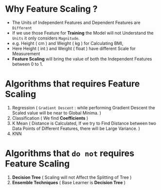 # Why Feature Scaling ?

- The Units of Independent Features and Dependent Features are `Different`
- If we use those Feature for **Training** the Model will not Understand the `Units` it only considers `Magnitude`.
- e.g. Height ( cm ) and Weight ( kg ) for Calculating BMI,
- Here Height ( int ) and Weight ( float ) have different Scale for Measurement
- **Feature Scaling** will bring the value of both the Independent Features between 0 to 1.

# Algorithms that requires Feature Scaling
1. Regression ( `Gradient Descent` : while performing Gradient Descent the Scaled value will be near to Global Minima. )
2. Classification ( We find **Coefficients** )
3. K Mean ( Distance is Calculated, If we try to Find Distance between two Data Points of Different Features, there will be Large Variance. )
4. KNN 

# Algorithms that `do not` requires Feature Scaling
1. **Decision Tree** ( Scaling will not Affect the Splitting of Tree )
2. **Ensemble Techniques** ( Base Learner is **Decision Tree** )

